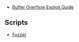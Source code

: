 - [Buffer Overflow Exploit Guide](https://github.com/Tib3rius/Pentest-Cheatsheets/blob/master/exploits/buffer-overflows.rst)

## Scripts 
- [Fuzzer](fuzzer.py)